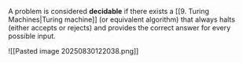 A problem is considered **decidable** if there exists a [[9. Turing Machines|Turing machine]] (or equivalent algorithm) that always halts (either accepts or rejects) and provides the correct answer for every possible input.

![[Pasted image 20250830122038.png]]